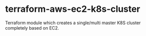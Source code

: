 # terraform-aws-ec2-k8s-cluster
Terraform module which creates a single/multi master K8S cluster completely based on EC2.

